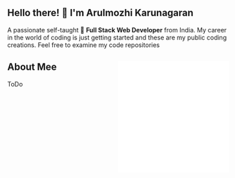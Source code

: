 ## Hello there! 👋 I'm Arulmozhi Karunagaran

A passionate self-taught 🚀 **Full Stack Web Developer** from India.
My career in the world of coding is just getting started and these are my public coding creations. Feel free to examine my code repositories
  
<div style="clear: both;">
  <div style="float: right; width: 50%; margin-left: 1em">
    <img src="coding.gif">
  </div>
  <div>
    <h2>About Mee </h2>
    <p>ToDo</p>
  </div>
</div>